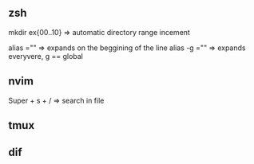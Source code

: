 ## zsh
mkdir ex{00..10} => automatic directory range incement

alias <name>="<value>" => expands on the beggining of the line
alias -g <name>="<value>" => expands everyvere, g == global

## nvim
Super + s + / => search in file

## tmux

## dif

